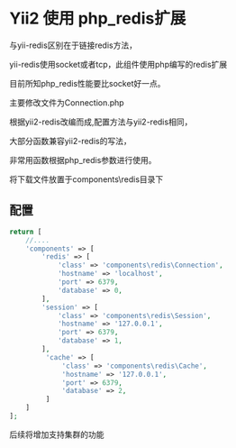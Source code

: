 Yii2 使用 php_redis扩展
====================================================

与yii-redis区别在于链接redis方法，

yii-redis使用socket或者tcp，此组件使用php编写的redis扩展

目前所知php_redis性能要比socket好一点。

主要修改文件为Connection.php

根据yii2-redis改编而成,配置方法与yii2-redis相同，

大部分函数兼容yii2-redis的写法，

非常用函数根据php_redis参数进行使用。

将下载文件放置于components\redis目录下

配置
-------------

```php
return [
    //....
    'components' => [
        'redis' => [
            'class' => 'components\redis\Connection',
            'hostname' => 'localhost',
            'port' => 6379,
            'database' => 0,
        ],
        'session' => [
            'class' => 'components\redis\Session',
            'hostname' => '127.0.0.1',
            'port' => 6379,
            'database' => 1,
        ],
         'cache' => [
             'class' => 'components\redis\Cache',
             'hostname' => '127.0.0.1',
             'port' => 6379,
             'database' => 2,
         ]
    ]
];
```

后续将增加支持集群的功能

